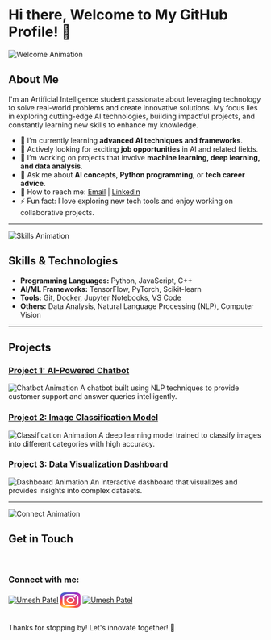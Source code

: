 # Hi there, Welcome to My GitHub Profile! 👋

![Welcome Animation](https://media.giphy.com/media/hvRJCLFzcasrR4ia7z/giphy.gif)

## About Me

I'm an Artificial Intelligence student passionate about leveraging technology to solve real-world problems and create innovative solutions. My focus lies in exploring cutting-edge AI technologies, building impactful projects, and constantly learning new skills to enhance my knowledge.

- 🌱 I’m currently learning **advanced AI techniques and frameworks**.
- 💼 Actively looking for exciting **job opportunities** in AI and related fields.
- 🔭 I’m working on projects that involve **machine learning, deep learning, and data analysis**.
- 💬 Ask me about **AI concepts**, **Python programming**, or **tech career advice**.
- 📧 How to reach me: [Email](mailto:ai.student@example.com) | [LinkedIn](https://linkedin.com/in/ai-student)
- ⚡ Fun fact: I love exploring new tech tools and enjoy working on collaborative projects.

---

![Skills Animation](https://media.giphy.com/media/QSSBtD0E5hdEx0Q4Ge/giphy.gif)

## Skills & Technologies

- **Programming Languages:** Python, JavaScript, C++
- **AI/ML Frameworks:** TensorFlow, PyTorch, Scikit-learn
- **Tools:** Git, Docker, Jupyter Notebooks, VS Code
- **Others:** Data Analysis, Natural Language Processing (NLP), Computer Vision

---

## Projects

### [Project 1: AI-Powered Chatbot](https://github.com/ai-student/ai-chatbot)
![Chatbot Animation](https://media.giphy.com/media/JIX9t2j0ZTN9S/giphy.gif)
A chatbot built using NLP techniques to provide customer support and answer queries intelligently.

### [Project 2: Image Classification Model](https://github.com/ai-student/image-classification)
![Classification Animation](https://media.giphy.com/media/3oriO0OEd9QIDdllqo/giphy.gif)
A deep learning model trained to classify images into different categories with high accuracy.

### [Project 3: Data Visualization Dashboard](https://github.com/ai-student/data-dashboard)
![Dashboard Animation](https://media.giphy.com/media/13HgwGsXF0aiGY/giphy.gif)
An interactive dashboard that visualizes and provides insights into complex datasets.

---

![Connect Animation](https://media.giphy.com/media/Ll22OhMLAlVDb8UQWe/giphy.gif)

## Get in Touch

<br/>

<h3 align="left">Connect with me:</h3>
<p align="left">
<a href="https://www.linkedin.com/in/mohit-nagpure-099194254/" target="blank"><img align="center" src="https://raw.githubusercontent.com/rahuldkjain/github-profile-readme-generator/master/src/images/icons/Social/linked-in-alt.svg" alt="Umesh Patel" height="30" width="40" /></a>
<a href="https://www.instagram.com/nycto_phile.i" target="blank"><img align="center" src="https://github.com/tandpfun/skill-icons/blob/65dea6c4eaca7da319e552c09f4cf5a9a8dab2c8/icons/Instagram.svg" alt="Umesh Patel" height="30" width="40" /></a>
<a href="https://wa.me/qr/ML2ROCOWMQ3QJ1 " target="blank"><img align="center" src="https://camo.githubusercontent.com/2f5ba03aa79e983b821be90c245ae64cb4f70cff266cf7f80a276307d75c84ee/68747470733a2f2f6564656e742e6769746875622e696f2f537570657254696e7949636f6e732f696d616765732f7376672f77686174736170702e737667" alt="Umesh Patel" height="30" width="40" /></a>
</p>

<br/>
Thanks for stopping by! Let's innovate together! 🚀
